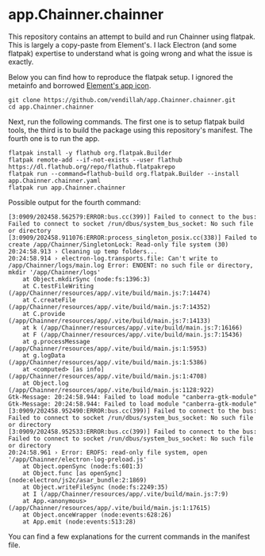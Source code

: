# app.Chainner.chainner

This repository contains an attempt to build and run Chainner using flatpak. This is largely a copy-paste from Element's. I lack Electron (and some flatpak) expertise to understand what is going wrong and what the issue is exactly.

Below you can find how to reproduce the flatpak setup. I ignored the metainfo and borrowed [Element's app icon](https://github.com/flathub/im.riot.Riot/blob/master/ElementLogomark.svg).

```
git clone https://github.com/vendillah/app.Chainner.chainner.git
cd app.Chainner.chainner
```

Next, run the following commands. The first one is to setup flatpak build tools, the third is to build the package using this repository's manifest. The fourth one is to run the app.
```
flatpak install -y flathub org.flatpak.Builder
flatpak remote-add --if-not-exists --user flathub https://dl.flathub.org/repo/flathub.flatpakrepo
flatpak run --command=flathub-build org.flatpak.Builder --install app.Chainner.chainner.yaml
flatpak run app.Chainner.chainner
```

Possible output for the fourth command:

```
[3:0909/202458.562579:ERROR:bus.cc(399)] Failed to connect to the bus: Failed to connect to socket /run/dbus/system_bus_socket: No such file or directory
[3:0909/202458.911076:ERROR:process_singleton_posix.cc(338)] Failed to create /app/Chainner/SingletonLock: Read-only file system (30)
20:24:58.913 › Cleaning up temp folders...
20:24:58.914 › electron-log.transports.file: Can't write to /app/Chainner/logs/main.log Error: ENOENT: no such file or directory, mkdir '/app/Chainner/logs'
    at Object.mkdirSync (node:fs:1396:3)
    at C.testFileWriting (/app/Chainner/resources/app/.vite/build/main.js:7:14474)
    at C.createFile (/app/Chainner/resources/app/.vite/build/main.js:7:14352)
    at C.provide (/app/Chainner/resources/app/.vite/build/main.js:7:14133)
    at k (/app/Chainner/resources/app/.vite/build/main.js:7:16166)
    at F (/app/Chainner/resources/app/.vite/build/main.js:7:15436)
    at g.processMessage (/app/Chainner/resources/app/.vite/build/main.js:1:5953)
    at g.logData (/app/Chainner/resources/app/.vite/build/main.js:1:5386)
    at <computed> [as info] (/app/Chainner/resources/app/.vite/build/main.js:1:4708)
    at Object.log (/app/Chainner/resources/app/.vite/build/main.js:1128:922)
Gtk-Message: 20:24:58.944: Failed to load module "canberra-gtk-module"
Gtk-Message: 20:24:58.944: Failed to load module "canberra-gtk-module"
[3:0909/202458.952490:ERROR:bus.cc(399)] Failed to connect to the bus: Failed to connect to socket /run/dbus/system_bus_socket: No such file or directory
[3:0909/202458.952533:ERROR:bus.cc(399)] Failed to connect to the bus: Failed to connect to socket /run/dbus/system_bus_socket: No such file or directory
20:24:58.961 › Error: EROFS: read-only file system, open '/app/Chainner/electron-log-preload.js'
    at Object.openSync (node:fs:601:3)
    at Object.func [as openSync] (node:electron/js2c/asar_bundle:2:1869)
    at Object.writeFileSync (node:fs:2249:35)
    at I (/app/Chainner/resources/app/.vite/build/main.js:7:9)
    at App.<anonymous> (/app/Chainner/resources/app/.vite/build/main.js:1:17615)
    at Object.onceWrapper (node:events:628:26)
    at App.emit (node:events:513:28)
```

You can find a few explanations for the current commands in the manifest file.
